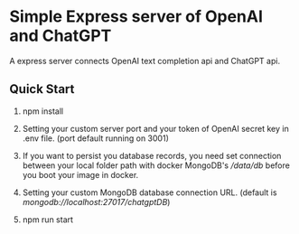 # Simple Express server of OpenAI and ChatGPT

A express server connects OpenAI text completion api and ChatGPT api.

## Quick Start
1. npm install

2. Setting your custom server port and your token of OpenAI secret key in .env file. (port default running on 3001)
3. If you want to persist you database records, you need set connection between your local folder path with docker MongoDB's _/data/db_ before you boot your image in docker.  
4. Setting your custom MongoDB database connection URL. (default is _mongodb://localhost:27017/chatgptDB_)
5. npm run start